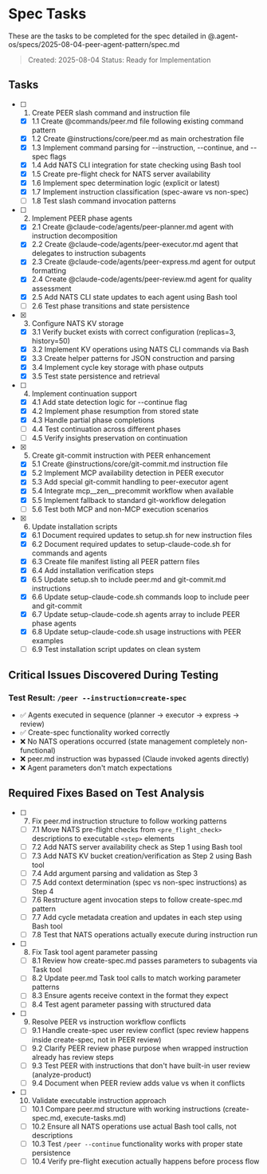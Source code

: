 # Spec Tasks

These are the tasks to be completed for the spec detailed in @.agent-os/specs/2025-08-04-peer-agent-pattern/spec.md

> Created: 2025-08-04
> Status: Ready for Implementation

## Tasks

- [ ] 1. Create PEER slash command and instruction file
  - [x] 1.1 Create @commands/peer.md file following existing command pattern
  - [x] 1.2 Create @instructions/core/peer.md as main orchestration file
  - [x] 1.3 Implement command parsing for --instruction, --continue, and --spec flags
  - [x] 1.4 Add NATS CLI integration for state checking using Bash tool
  - [x] 1.5 Create pre-flight check for NATS server availability
  - [x] 1.6 Implement spec determination logic (explicit or latest)
  - [x] 1.7 Implement instruction classification (spec-aware vs non-spec)
  - [ ] 1.8 Test slash command invocation patterns

- [ ] 2. Implement PEER phase agents
  - [x] 2.1 Create @claude-code/agents/peer-planner.md agent with instruction decomposition
  - [x] 2.2 Create @claude-code/agents/peer-executor.md agent that delegates to instruction subagents
  - [x] 2.3 Create @claude-code/agents/peer-express.md agent for output formatting
  - [x] 2.4 Create @claude-code/agents/peer-review.md agent for quality assessment
  - [x] 2.5 Add NATS CLI state updates to each agent using Bash tool
  - [ ] 2.6 Test phase transitions and state persistence

- [x] 3. Configure NATS KV storage
  - [x] 3.1 Verify bucket exists with correct configuration (replicas=3, history=50)
  - [x] 3.2 Implement KV operations using NATS CLI commands via Bash
  - [x] 3.3 Create helper patterns for JSON construction and parsing
  - [x] 3.4 Implement cycle key storage with phase outputs
  - [x] 3.5 Test state persistence and retrieval

- [ ] 4. Implement continuation support
  - [x] 4.1 Add state detection logic for --continue flag
  - [x] 4.2 Implement phase resumption from stored state
  - [x] 4.3 Handle partial phase completions
  - [ ] 4.4 Test continuation across different phases
  - [ ] 4.5 Verify insights preservation on continuation

- [x] 5. Create git-commit instruction with PEER enhancement
  - [x] 5.1 Create @instructions/core/git-commit.md instruction file
  - [x] 5.2 Implement MCP availability detection in PEER executor
  - [x] 5.3 Add special git-commit handling to peer-executor agent
  - [x] 5.4 Integrate mcp__zen__precommit workflow when available
  - [x] 5.5 Implement fallback to standard git-workflow delegation
  - [ ] 5.6 Test both MCP and non-MCP execution scenarios

- [x] 6. Update installation scripts
  - [x] 6.1 Document required updates to setup.sh for new instruction files
  - [x] 6.2 Document required updates to setup-claude-code.sh for commands and agents
  - [x] 6.3 Create file manifest listing all PEER pattern files
  - [x] 6.4 Add installation verification steps
  - [x] 6.5 Update setup.sh to include peer.md and git-commit.md instructions
  - [x] 6.6 Update setup-claude-code.sh commands loop to include peer and git-commit
  - [x] 6.7 Update setup-claude-code.sh agents array to include PEER phase agents
  - [x] 6.8 Update setup-claude-code.sh usage instructions with PEER examples
  - [ ] 6.9 Test installation script updates on clean system

## Critical Issues Discovered During Testing

### Test Result: `/peer --instruction=create-spec` 
- ✅ Agents executed in sequence (planner → executor → express → review)
- ✅ Create-spec functionality worked correctly
- ❌ No NATS operations occurred (state management completely non-functional)
- ❌ peer.md instruction was bypassed (Claude invoked agents directly)
- ❌ Agent parameters don't match expectations

## Required Fixes Based on Test Analysis

- [ ] 7. Fix peer.md instruction structure to follow working patterns
  - [ ] 7.1 Move NATS pre-flight checks from `<pre_flight_check>` descriptions to executable `<step>` elements
  - [ ] 7.2 Add NATS server availability check as Step 1 using Bash tool
  - [ ] 7.3 Add NATS KV bucket creation/verification as Step 2 using Bash tool
  - [ ] 7.4 Add argument parsing and validation as Step 3
  - [ ] 7.5 Add context determination (spec vs non-spec instructions) as Step 4
  - [ ] 7.6 Restructure agent invocation steps to follow create-spec.md pattern
  - [ ] 7.7 Add cycle metadata creation and updates in each step using Bash tool
  - [ ] 7.8 Test that NATS operations actually execute during instruction run

- [ ] 8. Fix Task tool agent parameter passing
  - [ ] 8.1 Review how create-spec.md passes parameters to subagents via Task tool
  - [ ] 8.2 Update peer.md Task tool calls to match working parameter patterns
  - [ ] 8.3 Ensure agents receive context in the format they expect
  - [ ] 8.4 Test agent parameter passing with structured data

- [ ] 9. Resolve PEER vs instruction workflow conflicts
  - [ ] 9.1 Handle create-spec user review conflict (spec review happens inside create-spec, not in PEER review)
  - [ ] 9.2 Clarify PEER review phase purpose when wrapped instruction already has review steps
  - [ ] 9.3 Test PEER with instructions that don't have built-in user review (analyze-product)
  - [ ] 9.4 Document when PEER review adds value vs when it conflicts

- [ ] 10. Validate executable instruction approach
  - [ ] 10.1 Compare peer.md structure with working instructions (create-spec.md, execute-tasks.md) 
  - [ ] 10.2 Ensure all NATS operations use actual Bash tool calls, not descriptions
  - [ ] 10.3 Test `/peer --continue` functionality works with proper state persistence
  - [ ] 10.4 Verify pre-flight execution actually happens before process flow